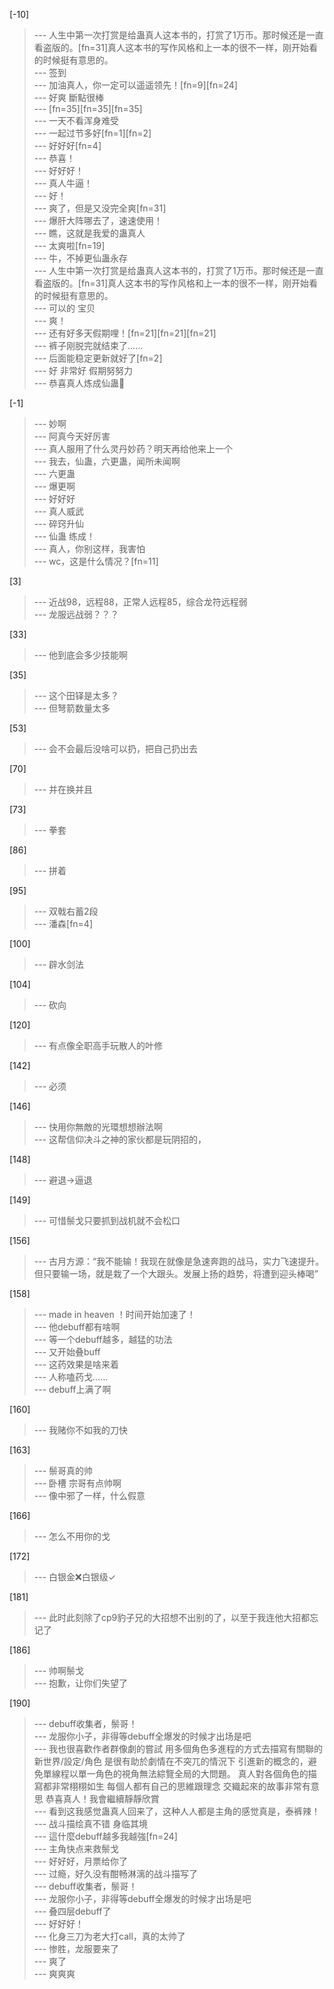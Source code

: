 
[-10] 
>--- 人生中第一次打赏是给蛊真人这本书的，打赏了1万币。那时候还是一直看盗版的。[fn=31]真人这本书的写作风格和上一本的很不一样，刚开始看的时候挺有意思的。<br>
>--- 签到<br>
>--- 加油真人，你一定可以遥遥领先！[fn=9][fn=24]<br>
>--- 好爽 斷點很棒<br>
>--- [fn=35][fn=35][fn=35]<br>
>--- 一天不看浑身难受<br>
>--- 一起过节多好[fn=1][fn=2]<br>
>--- 好好好[fn=4]<br>
>--- 恭喜！<br>
>--- 好好好！<br>
>--- 真人牛逼！<br>
>--- 好！<br>
>--- 爽了，但是又没完全爽[fn=31]<br>
>--- 爆肝大阵哪去了，速速使用！<br>
>--- 瞧，这就是我爱的蛊真人<br>
>--- 太爽啦[fn=19]<br>
>--- 牛，不掉更仙蛊永存<br>
>--- 人生中第一次打赏是给蛊真人这本书的，打赏了1万币。那时候还是一直看盗版的。[fn=31]真人这本书的写作风格和上一本的很不一样，刚开始看的时候挺有意思的。<br>
>--- 可以的 宝贝<br>
>--- 爽！<br>
>--- 还有好多天假期哩！[fn=21][fn=21][fn=21]<br>
>--- 裤子刚脱完就结束了……<br>
>--- 后面能稳定更新就好了[fn=2]<br>
>--- 好 非常好 假期努努力<br>
>--- 恭喜真人炼成仙蛊🎉<br>

[-1] 
>--- 妙啊<br>
>--- 阿真今天好厉害<br>
>--- 真人服用了什么灵丹妙药？明天再给他来上一个<br>
>--- 我去，仙蛊，六更蛊，闻所未闻啊<br>
>--- 六更蛊<br>
>--- 爆更啊<br>
>--- 好好好<br>
>--- 真人威武<br>
>--- 碎窍升仙<br>
>--- 仙蛊  练成！<br>
>--- 真人，你别这样，我害怕<br>
>--- wc，这是什么情况？[fn=11]<br>

[3] 
>--- 近战98，远程88，正常人远程85，综合龙符远程弱<br>
>--- 龙服远战弱？？？<br>

[33] 
>--- 他到底会多少技能啊<br>

[35] 
>--- 这个田铎是太多？<br>
>--- 但弩箭数量太多<br>

[53] 
>--- 会不会最后没啥可以扔，把自己扔出去<br>

[70] 
>--- 并在换并且<br>

[73] 
>--- 拳套<br>

[86] 
>--- 拼着<br>

[95] 
>--- 双戟右蓄2段<br>
>--- 潘森[fn=4]<br>

[100] 
>--- 辟水剑法<br>

[104] 
>--- 砍向<br>

[120] 
>--- 有点像全职高手玩散人的叶修<br>

[142] 
>--- 必须<br>

[146] 
>--- 快用你無敵的光環想想辦法啊<br>
>--- 这帮信仰决斗之神的家伙都是玩阴招的，<br>

[148] 
>--- 避退→逼退<br>

[149] 
>--- 可惜鬃戈只要抓到战机就不会松口<br>

[156] 
>--- 古月方源：“我不能输！我现在就像是急速奔跑的战马，实力飞速提升。但只要输一场，就是栽了一个大跟头。发展上扬的趋势，将遭到迎头棒喝”<br>

[158] 
>--- made in heaven ！时间开始加速了！<br>
>--- 他debuff都有啥啊<br>
>--- 等一个debuff越多，越猛的功法<br>
>--- 又开始叠buff<br>
>--- 这药效果是啥来着<br>
>--- 人称嗑药戈……<br>
>--- debuff上满了啊<br>

[160] 
>--- 我赌你不如我的刀快<br>

[163] 
>--- 鬃哥真的帅<br>
>--- 卧槽 宗哥有点帅啊<br>
>--- 像中邪了一样，什么假意<br>

[166] 
>--- 怎么不用你的戈<br>

[172] 
>--- 白银金❌白银级✓<br>

[181] 
>--- 此时此刻除了cp9豹子兄的大招想不出别的了，以至于我连他大招都忘记了<br>

[186] 
>--- 帅啊鬃戈<br>
>--- 抱歉，让你们失望了<br>

[190] 
>--- debuff收集者，鬃哥！<br>
>--- 龙服你小子，非得等debuff全爆发的时候才出场是吧<br>
>--- 我也很喜歡作者群像劇的嘗試 用多個角色多進程的方式去描寫有關聯的新世界/設定/角色 是很有助於劇情在不突兀的情況下 引進新的概念的，避免單線程以單一角色的視角無法綜覽全局的大問題。
真人對各個角色的描寫都非常栩栩如生 每個人都有自己的思維跟理念 交織起來的故事非常有意思
恭喜真人！我會繼續靜靜欣賞<br>
>--- 看到这我感觉蛊真人回来了，这种人人都是主角的感觉真是，泰裤辣！<br>
>--- 战斗描绘真不错 身临其境<br>
>--- 這什麼debuff越多我越強[fn=24]<br>
>--- 主角快点来救鬃戈<br>
>--- 好好好，月票给你了<br>
>--- 过瘾，好久没有酣畅淋漓的战斗描写了<br>
>--- debuff收集者，鬃哥！<br>
>--- 龙服你小子，非得等debuff全爆发的时候才出场是吧<br>
>--- 叠四层debuff了<br>
>--- 好好好！<br>
>--- 化身三刀为老大打call，真的太帅了<br>
>--- 惨胜，龙服要来了<br>
>--- 爽了<br>
>--- 爽爽爽<br>
